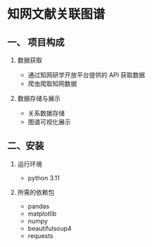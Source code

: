 # 知网文献关联图谱

## 一、 项目构成

1. 数据获取

   - 通过知网研学开放平台提供的 API 获取数据
   - 爬虫爬取知网数据

2. 数据存储与展示

   - 关系数据存储
   - 图谱可视化展示

## 二、安装

1. 运行环境

   - python 3.11

2. 所需的依赖包

   - pandas
   - matplotlib
   - numpy
   - beautifulsoup4
   - requests
